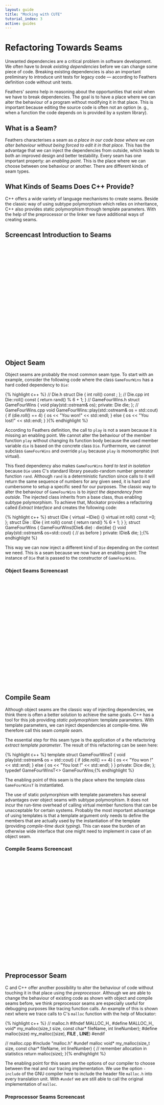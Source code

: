 ```yaml
---
layout: guide
title: "Mocking with CUTE"
tutorial_index: 3
active: guides
---
```


# Refactoring Towards Seams
<a name="refactoringtowardsseams"></a>

Unwanted dependencies are a critical problem in software development. We often have to _break existing dependencies_ before we can change some piece of code. Breaking existing dependencies is also an important preliminary to introduce unit tests for legacy code — according to Feathers definition code without unit tests.

Feathers' _seams_ help in reasoning about the opportunities that exist when we have to break dependencies. The goal is to have a place where we can alter the behaviour of a program without modifying it in that place. This is important because editing the source code is often not an option (e. g., when a function the code depends on is provided by a system library).

## What is a Seam?
<a name="whatisaseam"></a>

Feathers characterises a seam as _a place in our code base where we can alter behaviour without being forced to edit it in that place_. This has the advantage that we can inject the dependencies from outside, which leads to both an improved design and better testability. Every seam has one important property: an _enabling point_. This is the place where we can choose between one behaviour or another. There are different kinds of seam types.

## What Kinds of Seams Does C++ Provide?
<a name="whatkindsofseamsdoescppprovide"></a>

C++ offers a wide variety of language mechanisms to create seams. Beside the classic way of using subtype polymorphism which relies on inheritance, C++ also provides static polymorphism through template parameters. With the help of the preprocessor or the linker we have additional ways of creating seams.

## Screencast Introduction to Seams
<a name="screencastintroductiontoseams"></a>

<object width="425" height="344">
  <param name="movie" value="http://www.youtube.com/v/p4oM2bEZvAU&hl=en&fs=1"></param>
  <param name="allowFullScreen" value="true"></param>
  <param name="allowscriptaccess" value="always"></param>
  <embed src="http://www.youtube.com/v/p4oM2bEZvAU&hl=en&fs=1" type="application/x-shockwave-flash" allowscriptaccess="always" allowfullscreen="true" width="425" height="344"></embed>
</object>

## Object Seam
<a name="objectseam"></a>

Object seams are probably the most common seam type. To start with an example, consider the following code where the class `GameFourWins` has a hard coded dependency to `Die`:

{% highlight c++ %}
// Die.h
struct Die {
  int roll() const ;
};
// Die.cpp
int Die::roll() const {
  return rand() % 6 + 1;
}
// GameFourWins.h
struct GameFourWins {
  void play(std::ostream& os);
private:
  Die die;
};
// GameFourWins.cpp
void GameFourWins::play(std::ostream& os = std::cout) {
  if (die.roll() == 4) {
    os << "You won!" << std::endl;
  } else {
    os << "You lost!" << std::endl;
  }
}{% endhighlight %}

According to Feathers definition, the call to `play` is not a seam because it is missing an enabling point. We cannot alter the behaviour of the member function `play` without changing its function body because the used member variable `die` is based on the concrete class `Die`. Furthermore, we cannot subclass `GameFourWins` and override `play` because `play` is monomorphic (not virtual).

This fixed dependency also makes `GameFourWins` _hard to test in isolation_ because `Die` uses C's standard library pseudo-random number generator function `rand`. Although `rand` is a deterministic function since calls to it will return the same sequence of numbers for any given seed, it is hard and cumbersome to setup a specific seed for our purposes. The classic way to alter the behaviour of `GameFourWins` is to _inject the dependency from outside_. The injected class inherits from a base class, thus enabling subtype polymorphism. To achieve that, Mockator provides a refactoring called _Extract Interface_ and creates the following code:

{% highlight c++ %}
struct IDie {
  virtual ~IDie() {}
  virtual int roll() const =0;
};
struct Die : IDie {
  int roll() const {
    return rand() % 6 + 1;
  }
};
struct GameFourWins {
  GameFourWins(IDie& die) : die(die) {}
  void play(std::ostream& os=std::cout) {
    // as before
  }
private:
  IDie& die;
};{% endhighlight %}

This way we can now inject a different kind of `Die` depending on the context we need. This is a seam because we now have an enabling point: The instance of `Die` that is passed to the constructor of `GameFourWins`.

### Object Seams Screencast

<object width="425" height="344">
  <param name="movie" value="http://www.youtube.com/v/ozhRP0kobuk&hl=en&fs=1"></param>
  <param name="allowFullScreen" value="true"></param>
  <param name="allowscriptaccess" value="always"></param>
  <embed src="http://www.youtube.com/v/ozhRP0kobuk&hl=en&fs=1" type="application/x-shockwave-flash" allowscriptaccess="always" allowfullscreen="true" width="425" height="344"></embed>
</object>

## Compile Seam
<a name="compileseam"></a>

Although object seams are the classic way of injecting dependencies, we think there is often a better solution to achieve the same goals. C++ has a tool for this job providing _static polymorphism_: template parameters. With template parameters, we can inject dependencies at compile-time. We therefore call this seam _compile seam_.

The essential step for this seam type is the application of a the refactoring _extract template parameter_. The result of this refactoring can be seen here:

{% highlight c++ %}
template <typename Dice=Die>
struct GameFourWinsT {
  void play(std::ostream& os = std::cout) {
    if (die.roll() == 4) {
      os << "You won !" << std::endl;
    } else {
      os << "You lost !" << std::endl;
    }
  }
private:
  Dice die;
};
typedef GameFourWinsT<> GameFourWins;{% endhighlight %}

The enabling point of this seam is the place where the template class `GameFourWinsT` is instantiated.

The use of static polymorphism with template parameters has several advantages over object seams with subtype polymorphism. It does not incur the run-time overhead of calling virtual member functions that can be unacceptable for certain systems. Probably the most important advantage of using templates is that a template argument only needs to define the members that are actually used by the instantiation of the template (providing _compile-time duck typing_). This can ease the burden of an otherwise wide interface that one might need to implement in case of an object seam.

### Compile Seams Screencast

<object width="425" height="344">
  <param name="movie" value="http://www.youtube.com/v/c4El5wN2SBI&hl=en&fs=1"></param>
  <param name="allowFullScreen" value="true"></param>
  <param name="allowscriptaccess" value="always"></param>
  <embed src="http://www.youtube.com/v/c4El5wN2SBI&hl=en&fs=1" type="application/x-shockwave-flash" allowscriptaccess="always" allowfullscreen="true" width="425" height="344"></embed>
</object>

## Preprocessor Seam
<a name="preprocessorseam"></a>

C and C++ offer another possibility to alter the behaviour of code without touching it in that place using the _preprocessor_. Although we are able to change the behaviour of existing code as shown with object and compile seams before, we think preprocessor seams are especially useful for debugging purposes like tracing function calls. An example of this is shown next where we trace calls to C's `malloc` function with the help of Mockator:

{% highlight c++ %}
// malloc.h
#ifndef MALLOC_H_
#define MALLOC_H_
void* my_malloc(size_t size, const char* fileName, int lineNumber);
#define malloc(size) my_malloc((size), __FILE__ , __LINE__)
#endif

// malloc.cpp
#include "malloc.h"
#undef malloc
void* my_malloc(size_t size, const char* fileName, int lineNumber) {
  // remember allocation in statistics
  return malloc(size);
}{% endhighlight %}

The enabling point for this seam are the options of our compiler to choose between the real and our tracing implementation. We use the option `-include` of the GNU compiler here to include the header file `malloc.h` into every translation unit. With `#undef` we are still able to call the original implementation of `malloc`.

### Preprocessor Seams Screencast

<object width="425" height="344">
  <param name="movie" value="http://www.youtube.com/v/uv-AC_-QwKs&hl=en&fs=1"></param>
  <param name="allowFullScreen" value="true"></param>
  <param name="allowscriptaccess" value="always"></param>
  <embed src="http://www.youtube.com/v/uv-AC_-QwKs&hl=en&fs=1" type="application/x-shockwave-flash" allowscriptaccess="always" allowfullscreen="true" width="425" height="344"></embed>
</object>

## Link Seams
<a name="linkseam"></a>

Beside the separate preprocessing step that occurs before compilation, we also have a post-compilation step called linking in C and C++ that is used to combine the results the compiler has emitted. The linker gives us another kind of seam called _link seam_. We show three kinds of link seams here:

* _Shadowing functions_ through linking order (override functions in libraries with new definitions in object files)
* _Wrapping functions_ with GNU's linker option -wrap (GNU Linux only)
* _Run-time function interception_ with the preload functionality of the dynamic linker for shared libraries (GNU Linux and Mac OS X only)

### Link Seams Screencast

<object width="425" height="344">
  <param name="movie" value="http://www.youtube.com/v/jlP5lLOOixA&hl=en&fs=1"></param>
  <param name="allowFullScreen" value="true"></param>
  <param name="allowscriptaccess" value="always"></param>
  <embed src="http://www.youtube.com/v/jlP5lLOOixA&hl=en&fs=1" type="application/x-shockwave-flash" allowscriptaccess="always" allowfullscreen="true" width="425" height="344"></embed>
</object>

### Shadow Functions Through Linking Order

In this type of link seam we make use of the _linking order_. The linker incorporates any undefined symbols from libraries which have not been defined in the given object files. If we pass the object files first before the libraries with the functions we want to replace, the GNU linker prefers them over those provided by the libraries. Note that this would not work if we placed the library before the object files. In this case, the linker would take the symbol from the library and yield a duplicate definition error when considering the object file. Mockator helps in _shadowing functions_ and generates code and the necessary CDT build options to support this kind of link seam:

{% highlight c++ %}
// shadow_roll.cpp
#include "Die.h"
int Die::roll() const {
  return 4;
}
// test.cpp
void testGameFourWins () {
  // ...
}{% endhighlight %}

{% highlight bash %}
$ ar -r libGame.a Die.o GameFourWins.o
$ g++ -Ldir/to/GameLib -o Test test.o shadow_roll.o -lGame{% endhighlight %}

The order given to the linker is exactly as we need it to prefer the symbol in the object file since the library comes at the end of the list. This list is the enabling point of this kind of link seam. If we leave `shadow_roll.o` out, the original version of `roll` is called as defined in the static library `libGame.a`. This type of link seam has one big disadvantage: _it is not possible to call the original function anymore_. This would be valuable if we just want to wrap the call for logging or analysis purposes or do something additional with the result of the function call.

### Wrapping Functions With GNU's Linker

The GNU linker _ld_ provides a lesser-known feature which helps us to _call the original function_. This feature is available as a command line option called _wrap_. The man page of _ld_ describes its functionality as follows: "Use a wrapper function for symbol. Any undefined reference to symbol will be resolved to `__wrap_symbol`. Any undefined reference to `__real_symbol` will be resolved to symbol."

As an example, we compile `GameFourWins.cpp`. If we study the symbols of the object file, we see that the call to `Die::roll` — mangled as `_ZNK3Die4rollEv` according to Itanium's Application Binary Interface (ABI) that is used by GCC v4.x — is undefined (`nm` yields `U` for undefined symbols).

{% highlight bash %}
$ gcc -c GameFourWins.cpp -o GameFourWins.o
$ nm GameFourWins.o | grep roll
U _ZNK3Die4rollEv{% endhighlight %}

This satisfies the condition of an undefined reference to a symbol. Thus we can apply a wrapper function here. Note that this would not be true if the definition of the function `Die::roll` would be in the same translation unit as its calling origin. If we now define a function according to the specified naming schema `__wrap_symbol` and use the linker flag `-wrap`, our function gets called instead of the original one. Mockator helps in applying this seam type by creating the following code and the corresponding build options in Eclipse CDT:

{% highlight c++ %}
extern "C" {
  extern int __real__ZNK3Die4rollEv();
  int __wrap__ZNK3Die4rollEv() {
    // your intercepting functionality here
    return __real__ZNK3Die4rollEv();
  }
}{% endhighlight %}

{% highlight bash %}
$ g++ -Xlinker -wrap=_ZNK3Die4rollEv -o Test test.o GameFourWins.o Die.o{% endhighlight %}

To prevent the compiler from mangling the mangled name again, we need to define it in a C code block. Note that we also have to declare the function `__real_symbol` which we delegate to in order to satisfy the compiler. The linker will resolve this symbol to the original implementation of `Die::roll`.

Alas, this feature is _only available with the GNU tool chain on Linux_. GCC for Mac OS X does not offer the linker flag `-wrap`. A further constraint is that it _does not work with inline functions_ but this is the case with all link seams presented here. Additionally, when the function to be wrapped is part of a shared library, we cannot use this option.

### Run-time Function Interception

If we have to _intercept functions from shared libraries_, we can use this kind of link seam. It is based on the fact that it is possible to alter the _run-time linking behaviour_ of the loader `ld.so` in a way that it considers libraries that would otherwise not be loaded. This can be accomplished by the environment variable `LD_PRELOAD` that the loader `ld.so` interprets.

With this we can instruct the loader to prefer our function instead of the ones provided by libraries normally resolved through the environment variable `LD_LIBRARY_PATH` or the system library directories. As an example, consider the following code and the CDT build options which is generated by Mockator to intercept function calls to `Die::roll`:

{% highlight c++ %}
#include <dlfcn.h>
int rand(void) {
  typedef int (*funPtr)(void);
  static funPtr origFun = 0;
  if (!origFun) {
    void* tmpPtr = dlsym(RTLD_NEXT, "rand");
    origFun = reinterpret_cast<funPtr>(tmpPtr);
  }
  int notNeededHere = origFun();
  return 3;
}{% endhighlight %}

{% highlight bash %}
$ LD_PRELOAD=path/to/libRand.so executable{% endhighlight %}

The advantage of this solution compared to the first two link seams is that it _does not require re-linking_. It is solely based on altering the behaviour of `ld.so`. A disadvantage is that this mechanism is _unreliable with member functions_, because the member function pointer is not expected to have the same size as a void pointer.

# Using Test Doubles
<a name="usingtestdoubles"></a>

Although there are already various existing mock object libraries for C++, we believe that creating mock objects is still too complicated and time-consuming for developers. Mockator provides a _mock object library_ and an _Eclipse plug-in_ to create mock objects in a simple yet powerful way. Mockator leverages the new language facilities C++11 offers while still being compatible with C++98/03.

Features include:

* Mock classes and functions with sophisticated IDE support 
* Easy conversion from fake to mock objects that collect call traces
* Convenient specification of expected calls with C++11 initializer lists or with Boost assign including Eclipse linked edit mode support
* Support for regular expressions to match calls with expectations

## Creating Mock Objects
<a name="creatingmockobjects"></a>

<object width="425" height="344">
  <param name="movie" value="http://www.youtube.com/v/m_5ZMMmsY3M&hl=en&fs=1"></param>
  <param name="allowFullScreen" value="true"></param>
  <param name="allowscriptaccess" value="always"></param>
  <embed src="http://www.youtube.com/v/m_5ZMMmsY3M&hl=en&fs=1" type="application/x-shockwave-flash" allowscriptaccess="always" allowfullscreen="true" width="425" height="344"></embed>
</object>

## Move Test Double to Namespace
<a name="movetestdoubletonamespace"></a>

<object width="425" height="344">
  <param name="movie" value="http://www.youtube.com/v/z3wKo6aE7LI=en&fs=1"></param>
  <param name="allowFullScreen" value="true"></param>
  <param name="allowscriptaccess" value="always"></param>
  <embed src="http://www.youtube.com/v/z3wKo6aE7LI&hl=en&fs=1" type="application/x-shockwave-flash" allowscriptaccess="always" allowfullscreen="true" width="425" height="344"></embed>
</object>

## Converting Fake to Mock Objects
<a name="convertingfaketomockobjects"></a>

<object width="425" height="344">
  <param name="movie" value="http://www.youtube.com/v/FsXikqCiPLE=en&fs=1"></param>
  <param name="allowFullScreen" value="true"></param>
  <param name="allowscriptaccess" value="always"></param>
  <embed src="http://www.youtube.com/v/FsXikqCiPLE&hl=en&fs=1" type="application/x-shockwave-flash" allowscriptaccess="always" allowfullscreen="true" width="425" height="344"></embed>
</object>

## Toggle Mock Support
<a name="togglemocksupport"></a>

<object width="425" height="344">
  <param name="movie" value="http://www.youtube.com/v/CRX5_wdny_M=en&fs=1"></param>
  <param name="allowFullScreen" value="true"></param>
  <param name="allowscriptaccess" value="always"></param>
  <embed src="http://www.youtube.com/v/CRX5_wdny_M&hl=en&fs=1" type="application/x-shockwave-flash" allowscriptaccess="always" allowfullscreen="true" width="425" height="344"></embed>
</object>

## Registration Consistency
<a name="registrationconsistency"></a>

<object width="425" height="344">
  <param name="movie" value="http://www.youtube.com/v/vVxTAFhPRFk=en&fs=1"></param>
  <param name="allowFullScreen" value="true"></param>
  <param name="allowscriptaccess" value="always"></param>
  <embed src="http://www.youtube.com/v/vVxTAFhPRFk&hl=en&fs=1" type="application/x-shockwave-flash" allowscriptaccess="always" allowfullscreen="true" width="425" height="344"></embed>
</object>

## Mock Functions
<a name="mockfunctions"></a>

<object width="425" height="344">
  <param name="movie" value="http://www.youtube.com/v/iIlZSJ947GA=en&fs=1"></param>
  <param name="allowFullScreen" value="true"></param>
  <param name="allowscriptaccess" value="always"></param>
  <embed src="http://www.youtube.com/v/iIlZSJ947GA&hl=en&fs=1" type="application/x-shockwave-flash" allowscriptaccess="always" allowfullscreen="true" width="425" height="344"></embed>
</object>

## Using Regular Expressions For Expectations
<a name="usingregularexpressionsforexpectations"></a>

<object width="425" height="344">
  <param name="movie" value="http://www.youtube.com/v/z0hdYPA7gSg=en&fs=1"></param>
  <param name="allowFullScreen" value="true"></param>
  <param name="allowscriptaccess" value="always"></param>
  <embed src="http://www.youtube.com/v/z0hdYPA7gSg&hl=en&fs=1" type="application/x-shockwave-flash" allowscriptaccess="always" allowfullscreen="true" width="425" height="344"></embed>
</object>

